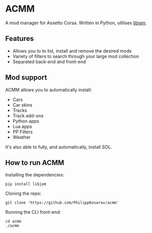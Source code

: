 # ACMM
A mod manager for Assetto Corsa. Written in Python, utilises [libjam](https://github.com/PhilippKosarev/libjam).

## Features
- Allows you to to list, install and remove the desired mods
- Variety of filters to search through your large mod collection
- Separated back-end and front-end

## Mod support
ACMM allows you to automatically install:
- Cars
- Car skins
- Tracks
- Track add-ons
- Python apps
- Lua apps
- PP Filters
- Weather

It's also able to fully, and automatically, install SOL.

## How to run ACMM
Installing the dependencies:
```
pip install libjam
```

Cloning the repo:
```
git clone 'https://github.com/PhilippKosarev/acmm'
```

Running the CLI front-end:
```
cd acmm
./acmm
```
